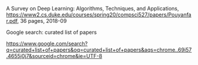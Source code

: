 

A Survey on Deep Learning: Algorithms, Techniques,
and Applications, https://www2.cs.duke.edu/courses/spring20/compsci527/papers/Pouyanfar.pdf, 36 pages, 2018-09





Google search: curated list of papers

https://www.google.com/search?q=curated+list+of+papers&oq=curated+list+of+papers&aqs=chrome..69i57.4655j0j7&sourceid=chrome&ie=UTF-8